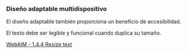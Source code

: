 ### Diseño adaptable multidispositivo

El diseño adaptable también proporciona un beneficio de accesibilidad.

El texto debe ser legíble y funcional cuando duplica su tamaño.

[WebAIM - 1.4.4 Resize text](https://webaim.org/standards/wcag/checklist#sc1.4.4)
